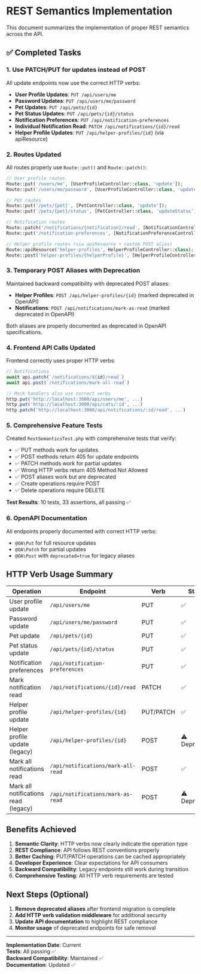 # REST Semantics Implementation

This document summarizes the implementation of proper REST semantics across the API.

## ✅ Completed Tasks

### 1. Use PATCH/PUT for updates instead of POST

All update endpoints now use the correct HTTP verbs:

- **User Profile Updates**: `PUT /api/users/me`
- **Password Updates**: `PUT /api/users/me/password`
- **Pet Updates**: `PUT /api/pets/{id}`
- **Pet Status Updates**: `PUT /api/pets/{id}/status`
- **Notification Preferences**: `PUT /api/notification-preferences`
- **Individual Notification Read**: `PATCH /api/notifications/{id}/read`
- **Helper Profile Updates**: `PUT /api/helper-profiles/{id}` (via apiResource)

### 2. Routes Updated

All routes properly use `Route::put()` and `Route::patch()`:

```php
// User profile routes
Route::put('/users/me', [UserProfileController::class, 'update']);
Route::put('/users/me/password', [UserProfileController::class, 'updatePassword']);

// Pet routes
Route::put('/pets/{pet}', [PetController::class, 'update']);
Route::put('/pets/{pet}/status', [PetController::class, 'updateStatus']);

// Notification routes
Route::patch('/notifications/{notification}/read', [NotificationController::class, 'markRead']);
Route::put('/notification-preferences', [NotificationPreferenceController::class, 'update']);

// Helper profile routes (via apiResource + custom POST alias)
Route::apiResource('helper-profiles', HelperProfileController::class);
Route::post('helper-profiles/{helperProfile}', [HelperProfileController::class, 'update']); // Deprecated
```

### 3. Temporary POST Aliases with Deprecation

Maintained backward compatibility with deprecated POST aliases:

- **Helper Profiles**: `POST /api/helper-profiles/{id}` (marked deprecated in OpenAPI)
- **Notifications**: `POST /api/notifications/mark-as-read` (marked deprecated in OpenAPI)

Both aliases are properly documented as deprecated in OpenAPI specifications.

### 4. Frontend API Calls Updated

Frontend correctly uses proper HTTP verbs:

```typescript
// Notifications
await api.patch(`/notifications/${id}/read`)
await api.post(`/notifications/mark-all-read`)

// Mock handlers also use correct verbs
http.put('http://localhost:3000/api/users/me', ...)
http.put('http://localhost:3000/api/cats/:id', ...)
http.patch('http://localhost:3000/api/notifications/:id/read', ...)
```

### 5. Comprehensive Feature Tests

Created `RestSemanticsTest.php` with comprehensive tests that verify:

- ✅ PUT methods work for updates
- ✅ POST methods return 405 for update endpoints
- ✅ PATCH methods work for partial updates
- ✅ Wrong HTTP verbs return 405 Method Not Allowed
- ✅ POST aliases work but are deprecated
- ✅ Create operations require POST
- ✅ Delete operations require DELETE

**Test Results**: 10 tests, 33 assertions, all passing ✅

### 6. OpenAPI Documentation

All endpoints properly documented with correct HTTP verbs:

- `@OA\Put` for full resource updates
- `@OA\Patch` for partial updates
- `@OA\Post` with `deprecated=true` for legacy aliases

## HTTP Verb Usage Summary

| Operation | Endpoint | Verb | Status |
|-----------|----------|------|--------|
| User profile update | `/api/users/me` | PUT | ✅ |
| Password update | `/api/users/me/password` | PUT | ✅ |
| Pet update | `/api/pets/{id}` | PUT | ✅ |
| Pet status update | `/api/pets/{id}/status` | PUT | ✅ |
| Notification preferences | `/api/notification-preferences` | PUT | ✅ |
| Mark notification read | `/api/notifications/{id}/read` | PATCH | ✅ |
| Helper profile update | `/api/helper-profiles/{id}` | PUT/PATCH | ✅ |
| Helper profile update (legacy) | `/api/helper-profiles/{id}` | POST | ⚠️ Deprecated |
| Mark all notifications read | `/api/notifications/mark-all-read` | POST | ✅ |
| Mark all notifications read (legacy) | `/api/notifications/mark-as-read` | POST | ⚠️ Deprecated |

## Benefits Achieved

1. **Semantic Clarity**: HTTP verbs now clearly indicate the operation type
2. **REST Compliance**: API follows REST conventions properly
3. **Better Caching**: PUT/PATCH operations can be cached appropriately
4. **Developer Experience**: Clear expectations for API consumers
5. **Backward Compatibility**: Legacy endpoints still work during transition
6. **Comprehensive Testing**: All HTTP verb requirements are tested

## Next Steps (Optional)

1. **Remove deprecated aliases** after frontend migration is complete
2. **Add HTTP verb validation middleware** for additional security
3. **Update API documentation** to highlight REST compliance
4. **Monitor usage** of deprecated endpoints for safe removal

---

**Implementation Date**: Current  
**Tests**: All passing ✅  
**Backward Compatibility**: Maintained ✅  
**Documentation**: Updated ✅